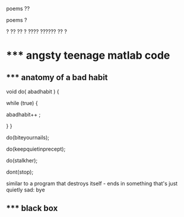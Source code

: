 poems ?? 

poems ?

? ?? ?? ? ???? ??????
??
?

*** angsty teenage matlab code 
=============================

*** anatomy of a bad habit 
--------------------------

void do( abadhabit ) {

while (true) {

  abadhabit++ ; 
  
}
}

do(biteyournails); 

do(keepquietinprecept); 

do(stalkher); 


dont(stop); 

similar to a program that destroys itself - 
ends in something that's just quietly sad: 
bye 



*** black box
---------------------



